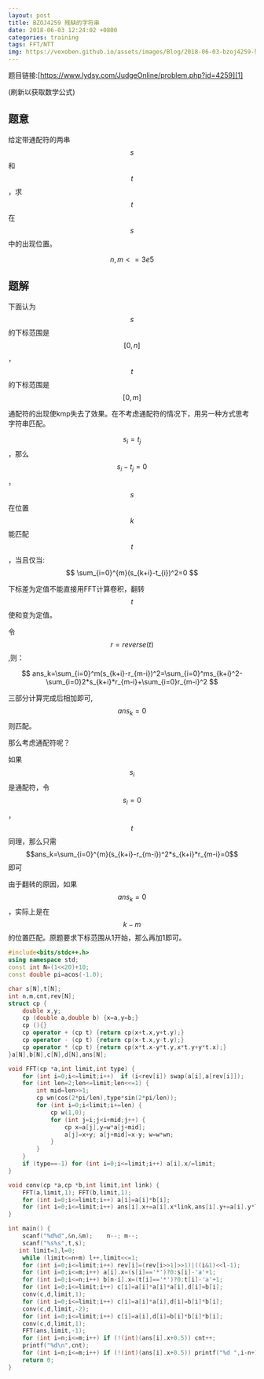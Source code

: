 ```yaml
---
layout: post
title: BZOJ4259 残缺的字符串
date: 2018-06-03 12:24:02 +0800
categories: training
tags: FFT/NTT
img: https://vexoben.github.io/assets/images/Blog/2018-06-03-bzoj4259-残缺的字符串.JPG
---
```


题目链接:[https://www.lydsy.com/JudgeOnline/problem.php?id=4259][1]

(刷新以获取数学公式)

## **题意**

给定带通配符的两串$$s$$和$$t$$，求$$t$$在$$s$$中的出现位置。

$$n,m<=3e5$$

## **题解**

下面认为$$s$$的下标范围是$$[0,n]$$，$$t$$的下标范围是$$[0,m]$$

通配符的出现使kmp失去了效果。在不考虑通配符的情况下，用另一种方式思考字符串匹配。

$$s_i=t_j$$，那么$$s_i-t_j=0$$，$$s$$在位置$$k$$能匹配$$t$$，当且仅当: 
$$ \sum_{i=0}^{m}(s_{k+i}-t_{i})^2=0 $$

下标差为定值不能直接用FFT计算卷积，翻转$$t$$使和变为定值。

令$$r=reverse(t)$$,则：

$$ ans_k=\sum_{i=0}^m(s_{k+i}-r_{m-i})^2=\sum_{i=0}^ms_{k+i}^2-\sum_{i=0}2*s_{k+i}*r_{m-i}+\sum_{i=0}r_{m-i}^2 $$

三部分计算完成后相加即可,$$ans_k=0$$则匹配。

那么考虑通配符呢？

如果$$s_i$$是通配符，令$$s_i=0$$，$$t$$同理，那么只需$$ans_k=\sum_{i=0}^{m}(s_{k+i}-r_{m-i})^2*s_{k+i}*r_{m-i}=0$$即可

由于翻转的原因，如果$$ans_k=0$$，实际上是在$$k-m$$的位置匹配。原题要求下标范围从1开始，那么再加1即可。

```cpp
#include<bits/stdc++.h>
using namespace std;
const int N=(1<<20)+10;
const double pi=acos(-1.0);

char s[N],t[N];
int n,m,cnt,rev[N];
struct cp {
	double x,y;
	cp (double a,double b) {x=a,y=b;}
	cp (){}
	cp operator + (cp t) {return cp(x+t.x,y+t.y);}
	cp operator - (cp t) {return cp(x-t.x,y-t.y);}
	cp operator * (cp t) {return cp(x*t.x-y*t.y,x*t.y+y*t.x);}
}a[N],b[N],c[N],d[N],ans[N];

void FFT(cp *a,int limit,int type) {
	for (int i=0;i<=limit;i++)	if (i<rev[i]) swap(a[i],a[rev[i]]);
	for (int len=2;len<=limit;len<<=1) {
		int mid=len>>1;
		cp wn(cos(2*pi/len),type*sin(2*pi/len));
		for (int i=0;i<limit;i+=len) {
			cp w(1,0);
			for (int j=i;j<i+mid;j++) {
				cp x=a[j],y=w*a[j+mid];
				a[j]=x+y; a[j+mid]=x-y;	w=w*wn;
			}
		}
	}
	if (type==-1) for (int i=0;i<=limit;i++) a[i].x/=limit;
}

void conv(cp *a,cp *b,int limit,int link) {
	FFT(a,limit,1); FFT(b,limit,1);
	for (int i=0;i<=limit;i++) a[i]=a[i]*b[i];
	for (int i=0;i<=limit;i++) ans[i].x+=a[i].x*link,ans[i].y+=a[i].y*link;
}

int main() {
	scanf("%d%d",&n,&m);	n--; m--;
	scanf("%s%s",t,s);
   int limit=1,l=0;
	while (limit<=n+m) l++,limit<<=1;
	for (int i=0;i<=limit;i++) rev[i]=(rev[i>>1]>>1)|((i&1)<<l-1);	
	for (int i=0;i<=m;i++) a[i].x=(s[i]=='*')?0:s[i]-'a'+1;
	for (int i=0;i<=n;i++) b[n-i].x=(t[i]=='*')?0:t[i]-'a'+1;
	for (int i=0;i<=limit;i++) c[i]=a[i]*a[i]*a[i],d[i]=b[i];
	conv(c,d,limit,1); 
	for (int i=0;i<=limit;i++) c[i]=a[i]*a[i],d[i]=b[i]*b[i];
	conv(c,d,limit,-2);
	for (int i=0;i<=limit;i++) c[i]=a[i],d[i]=b[i]*b[i]*b[i];
	conv(c,d,limit,1);
	FFT(ans,limit,-1);
	for (int i=n;i<=m;i++) if (!(int)(ans[i].x+0.5)) cnt++;
	printf("%d\n",cnt);
	for (int i=n;i<=m;i++) if (!(int)(ans[i].x+0.5)) printf("%d ",i-n+1);
	return 0;
}
```

[1]:https://www.lydsy.com/JudgeOnline/problem.php?id=4259